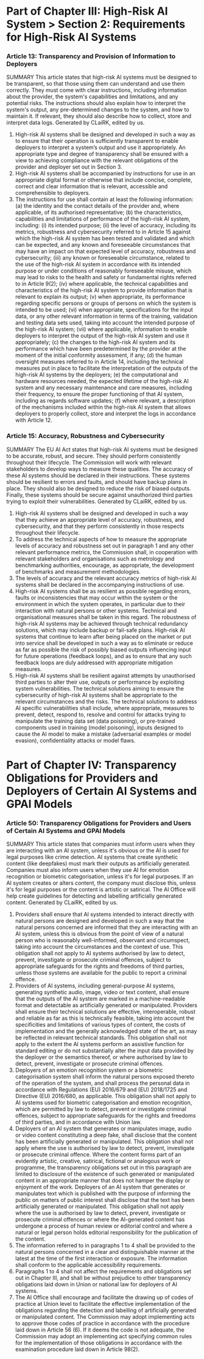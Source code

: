 
# Part of Chapter III: High-Risk AI System > Section 2: Requirements for High-Risk AI Systems

### Article 13: Transparency and Provision of Information to Deployers

SUMMARY
This article states that high-risk AI systems must be designed to be transparent, so that those using them can understand and use them correctly. They must come with clear instructions, including information about the provider, the system's capabilities and limitations, and any potential risks. The instructions should also explain how to interpret the system's output, any pre-determined changes to the system, and how to maintain it. If relevant, they should also describe how to collect, store and interpret data logs.
Generated by CLaiRK, edited by us.
1. High-risk AI systems shall be designed and developed in such a way as to ensure that their operation is sufficiently transparent to enable deployers to interpret a system’s output and use it appropriately. An appropriate type and degree of transparency shall be ensured with a view to achieving compliance with the relevant obligations of the provider and deployer set out in Section 3.
2. High-risk AI systems shall be accompanied by instructions for use in an appropriate digital format or otherwise that include concise, complete, correct and clear information that is relevant, accessible and comprehensible to deployers.
3. The instructions for use shall contain at least the following information:
  (a) the identity and the contact details of the provider and, where applicable, of its authorised representative;
  (b) the characteristics, capabilities and limitations of performance of the high-risk AI system, including:
    (i) its intended purpose;
    (ii) the level of accuracy, including its metrics, robustness and cybersecurity referred to in Article 15 against which the high-risk AI system has been tested and validated and which can be expected, and any known and foreseeable circumstances that may have an impact on that expected level of accuracy, robustness and cybersecurity;
    (iii) any known or foreseeable circumstance, related to the use of the high-risk AI system in accordance with its intended purpose or under conditions of reasonably foreseeable misuse, which may lead to risks to the health and safety or fundamental rights referred to in Article 9(2);
    (iv) where applicable, the technical capabilities and characteristics of the high-risk AI system to provide information that is relevant to explain its output;
    (v) when appropriate, its performance regarding specific persons or groups of persons on which the system is intended to be used;
    (vi) when appropriate, specifications for the input data, or any other relevant information in terms of the training, validation and testing data sets used, taking into account the intended purpose of the high-risk AI system;
    (vii) where applicable, information to enable deployers to interpret the output of the high-risk AI system and use it appropriately;
  (c) the changes to the high-risk AI system and its performance which have been predetermined by the provider at the moment of the initial conformity assessment, if any;
  (d) the human oversight measures referred to in Article 14, including the technical measures put in place to facilitate the interpretation of the outputs of the high-risk AI systems by the deployers;
  (e) the computational and hardware resources needed, the expected lifetime of the high-risk AI system and any necessary maintenance and care measures, including their frequency, to ensure the proper functioning of that AI system, including as regards software updates;
  (f) where relevant, a description of the mechanisms included within the high-risk AI system that allows deployers to properly collect, store and interpret the logs in accordance with Article 12.

### Article 15: Accuracy, Robustness and Cybersecurity
SUMMARY
The EU AI Act states that high-risk AI systems must be designed to be accurate, robust, and secure. They should perform consistently throughout their lifecycle. The Commission will work with relevant stakeholders to develop ways to measure these qualities. The accuracy of these AI systems should be declared in their instructions. These systems should be resilient to errors and faults, and should have backup plans in place. They should also be designed to reduce the risk of biased outputs. Finally, these systems should be secure against unauthorized third parties trying to exploit their vulnerabilities.
Generated by CLaiRK, edited by us.
1. High-risk AI systems shall be designed and developed in such a way that they achieve an appropriate level of accuracy, robustness, and cybersecurity, and that they perform consistently in those respects throughout their lifecycle.
2. To address the technical aspects of how to measure the appropriate levels of accuracy and robustness set out in paragraph 1 and any other relevant performance metrics, the Commission shall, in cooperation with relevant stakeholders and organisations such as metrology and benchmarking authorities, encourage, as appropriate, the development of benchmarks and measurement methodologies.
3. The levels of accuracy and the relevant accuracy metrics of high-risk AI systems shall be declared in the accompanying instructions of use.
4. High-risk AI systems shall be as resilient as possible regarding errors, faults or inconsistencies that may occur within the system or the environment in which the system operates, in particular due to their interaction with natural persons or other systems. Technical and organisational measures shall be taken in this regard. The robustness of high-risk AI systems may be achieved through technical redundancy solutions, which may include backup or fail-safe plans. High-risk AI systems that continue to learn after being placed on the market or put into service shall be developed in such a way as to eliminate or reduce as far as possible the risk of possibly biased outputs influencing input for future operations (feedback loops), and as to ensure that any such feedback loops are duly addressed with appropriate mitigation measures.
5. High-risk AI systems shall be resilient against attempts by unauthorised third parties to alter their use, outputs or performance by exploiting system vulnerabilities. The technical solutions aiming to ensure the cybersecurity of high-risk AI systems shall be appropriate to the relevant circumstances and the risks. The technical solutions to address AI specific vulnerabilities shall include, where appropriate, measures to prevent, detect, respond to, resolve and control for attacks trying to manipulate the training data set (data poisoning), or pre-trained components used in training (model poisoning), inputs designed to cause the AI model to make a mistake (adversarial examples or model evasion), confidentiality attacks or model flaws.



# Part of Chapter IV: Transparency Obligations for Providers and Deployers of Certain AI Systems and GPAI Models

### Article 50: Transparency Obligations for Providers and Users of Certain AI Systems and GPAI Models
SUMMARY
This article states that companies must inform users when they are interacting with an AI system, unless it's obvious or the AI is used for legal purposes like crime detection. AI systems that create synthetic content (like deepfakes) must mark their outputs as artificially generated. Companies must also inform users when they use AI for emotion recognition or biometric categorisation, unless it's for legal purposes. If an AI system creates or alters content, the company must disclose this, unless it's for legal purposes or the content is artistic or satirical. The AI Office will help create guidelines for detecting and labelling artificially generated content.
Generated by CLaiRK, edited by us.
1. Providers shall ensure that AI systems intended to interact directly with natural persons are designed and developed in such a way that the natural persons concerned are informed that they are interacting with an AI system, unless this is obvious from the point of view of a natural person who is reasonably well-informed, observant and circumspect, taking into account the circumstances and the context of use. This obligation shall not apply to AI systems authorised by law to detect, prevent, investigate or prosecute criminal offences, subject to appropriate safeguards for the rights and freedoms of third parties, unless those systems are available for the public to report a criminal offence.
2. Providers of AI systems, including general-purpose AI systems, generating synthetic audio, image, video or text content, shall ensure that the outputs of the AI system are marked in a machine-readable format and detectable as artificially generated or manipulated. Providers shall ensure their technical solutions are effective, interoperable, robust and reliable as far as this is technically feasible, taking into account the specificities and limitations of various types of content, the costs of implementation and the generally acknowledged state of the art, as may be reflected in relevant technical standards. This obligation shall not apply to the extent the AI systems perform an assistive function for standard editing or do not substantially alter the input data provided by the deployer or the semantics thereof, or where authorised by law to detect, prevent, investigate or prosecute criminal offences.
3. Deployers of an emotion recognition system or a biometric categorisation system shall inform the natural persons exposed thereto of the operation of the system, and shall process the personal data in accordance with Regulations (EU) 2016/679 and (EU) 2018/1725 and Directive (EU) 2016/680, as applicable. This obligation shall not apply to AI systems used for biometric categorisation and emotion recognition, which are permitted by law to detect, prevent or investigate criminal offences, subject to appropriate safeguards for the rights and freedoms of third parties, and in accordance with Union law.
4. Deployers of an AI system that generates or manipulates image, audio or video content constituting a deep fake, shall disclose that the content has been artificially generated or manipulated. This obligation shall not apply where the use is authorised by law to detect, prevent, investigate or prosecute criminal offence. Where the content forms part of an evidently artistic, creative, satirical, fictional or analogous work or programme, the transparency obligations set out in this paragraph are limited to disclosure of the existence of such generated or manipulated content in an appropriate manner that does not hamper the display or enjoyment of the work. Deployers of an AI system that generates or manipulates text which is published with the purpose of informing the public on matters of public interest shall disclose that the text has been artificially generated or manipulated. This obligation shall not apply where the use is authorised by law to detect, prevent, investigate or prosecute criminal offences or where the AI-generated content has undergone a process of human review or editorial control and where a natural or legal person holds editorial responsibility for the publication of the content.
5. The information referred to in paragraphs 1 to 4 shall be provided to the natural persons concerned in a clear and distinguishable manner at the latest at the time of the first interaction or exposure. The information shall conform to the applicable accessibility requirements.
6. Paragraphs 1 to 4 shall not affect the requirements and obligations set out in Chapter III, and shall be without prejudice to other transparency obligations laid down in Union or national law for deployers of AI systems.
7. The AI Office shall encourage and facilitate the drawing up of codes of practice at Union level to facilitate the effective implementation of the obligations regarding the detection and labelling of artificially generated or manipulated content. The Commission may adopt implementing acts to approve those codes of practice in accordance with the procedure laid down in Article 56 (6). If it deems the code is not adequate, the Commission may adopt an implementing act specifying common rules for the implementation of those obligations in accordance with the examination procedure laid down in Article 98(2).
